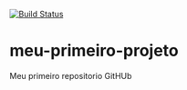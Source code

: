 [![Build Status](https://app.travis-ci.com/cleidsonaraujo/meu-primeiro-projeto.svg?branch=master)](https://app.travis-ci.com/cleidsonaraujo/meu-primeiro-projeto)
# meu-primeiro-projeto
Meu primeiro repositorio GitHUb
